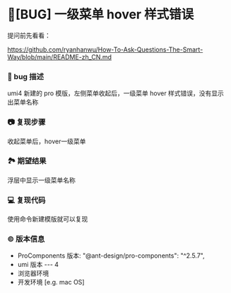 # 🐛[BUG] 一级菜单 hover 样式错误

提问前先看看：

https://github.com/ryanhanwu/How-To-Ask-Questions-The-Smart-Way/blob/main/README-zh_CN.md

### 🐛 bug 描述

umi4 新建的 pro 模版，左侧菜单收起后，一级菜单 hover 样式错误，没有显示出菜单名称

### 📷 复现步骤

收起菜单后，hover一级菜单

### 🏞 期望结果

浮层中显示一级菜单名称

### 💻 复现代码

使用命令新建模版就可以复现

### © 版本信息

- ProComponents 版本: "@ant-design/pro-components": "^2.5.7",
- umi 版本 --- 4
- 浏览器环境
- 开发环境 [e.g. mac OS]
